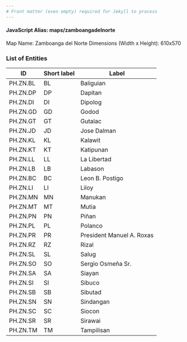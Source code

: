 ```yaml
---
# Front matter (even empty) required for Jekyll to process
---
```


#### JavaScript Alias: maps/zamboangadelnorte

Map Name: Zamboanga del Norte
Dimensions (Width x Height): 610x570





### List of Entities

ID | Short label | Label
---|---|---|
PH.ZN.BL | BL | Baliguian
PH.ZN.DP | DP | Dapitan
PH.ZN.DI | DI | Dipolog
PH.ZN.GD | GD | Godod
PH.ZN.GT | GT | Gutalac
PH.ZN.JD | JD | Jose Dalman
PH.ZN.KL | KL | Kalawit
PH.ZN.KT | KT | Katipunan
PH.ZN.LL | LL | La Libertad
PH.ZN.LB | LB | Labason
PH.ZN.BC | BC | Leon B. Postigo
PH.ZN.LI | LI | Liloy
PH.ZN.MN | MN | Manukan
PH.ZN.MT | MT | Mutia
PH.ZN.PN | PN | Piñan
PH.ZN.PL | PL | Polanco
PH.ZN.PR | PR | President Manuel A. Roxas
PH.ZN.RZ | RZ | Rizal
PH.ZN.SL | SL | Salug
PH.ZN.SO | SO | Sergio Osmeña Sr.
PH.ZN.SA | SA | Siayan
PH.ZN.SI | SI | Sibuco
PH.ZN.SB | SB | Sibutad
PH.ZN.SN | SN | Sindangan
PH.ZN.SC | SC | Siocon
PH.ZN.SR | SR | Sirawai
PH.ZN.TM | TM | Tampilisan